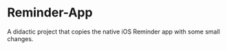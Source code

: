 # Reminder-App
A didactic project that copies the native iOS Reminder app with some small changes. 
